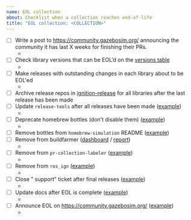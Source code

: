 ```yaml
---
name: EOL collection
about: Checklist when a collection reaches end-of-life
title: "EOL collection: <COLLECTION>"
---
```


<!--

Use this template to keep track of everything that needs to be done when
EOL'ing a new collection.

When opening PRs, add a link back to this issue for easier tracking.

-->

- [ ] Write a post to https://community.gazebosim.org/ announcing the community it has last X weeks for finishing their PRs.
    * <!-- LINK POST HERE -->
- [ ] Check library versions that can be EOL’d on the [versions table](https://github.com/ignitionrobotics/docs/blob/master/tools/versions.md)
    * <!-- LIST LIBRARIES HERE -->
- [ ] Make releases with outstanding changes in each library about to be EOL'ed
    * <!-- LIST PRs HERE -->
- [ ] Archive release repos in [ignition-release](https://github.com/ignition-release) for all libraries after the last release has been made
- [ ] Update `release-tools` after all releases have been made ([example](https://github.com/ignition-tooling/release-tools/pull/369))
    * <!-- LINK PR HERE -->
- [ ] Deprecate homebrew bottles (don't disable them) ([example](https://github.com/osrf/homebrew-simulation/pull/1242))
    * <!-- LINK PR HERE -->
- [ ] Remove bottles from `homebrew-simulation` README ([example](https://github.com/osrf/homebrew-simulation/pull/1772))
- [ ] Remove from buildfarmer ([dashboard](https://github.com/osrf/buildfarmer/pull/140) / [report](https://github.com/osrf/buildfarmer/pull/146))
    * <!-- LINK PR HERE -->
- [ ] Remove from `pr-collection-labeler` ([example](https://github.com/ignition-tooling/pr-collection-labeler/pull/13))
    * <!-- LINK PR HERE -->
- [ ] Remove from `ros_ign` ([example](https://github.com/ignitionrobotics/ros_ign/pull/199))
    * <!-- LINK PR HERE -->
- [ ] Close "<collection> support" ticket after final releases ([example](https://github.com/ignition-tooling/release-tools/issues/297#issuecomment-1002232980))
    * <!-- LINK COMMENT HERE -->
- [ ] Update docs after EOL is complete ([example](https://github.com/ignitionrobotics/docs/pull/124))
    * <!-- LINK PR HERE -->
- [ ] Announce EOL on https://community.gazebosim.org/ ([example](https://community.gazebosim.org/t/ignition-blueprint-officially-end-of-life/764))
    * <!-- LINK POST HERE -->

